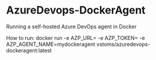 # AzureDevops-DockerAgent
Running a self-hosted Azure DevOps agent in Docker

How to run:
docker run -e AZP_URL=<Azure DevOps instance> -e AZP_TOKEN=<PAT token> -e AZP_AGENT_NAME=mydockeragent vstoms/azuredevops-dockeragent:latest
